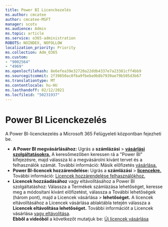 ```yaml
---
title: Power BI Licenckezelés
ms.author: cmcatee
author: cmcatee-MSFT
manager: scotv
ms.audience: Admin
ms.topic: article
ms.service: o365-administration
ROBOTS: NOINDEX, NOFOLLOW
localization_priority: Priority
ms.collection: Adm_O365
ms.custom:
- "9002564"
- "4969"
ms.openlocfilehash: 8e6efea39e32720a22ddb4337e7a23381cff4bb9
ms.sourcegitcommit: 2f39850ac0fba9fbeba9b8b7939ae79b505d3b67
ms.translationtype: MT
ms.contentlocale: hu-HU
ms.lasthandoff: 02/12/2021
ms.locfileid: "50231937"
---
```

# <a name="power-bi-license-management"></a>Power BI Licenckezelés

A Power BI-licenckezelés a Microsoft 365 Felügyeleti központban fejezheti be.

- **A Power BI megvásárlásához:** Ugrás a **számlázási** \> **[vásárlási szolgáltatásokra.](https://go.microsoft.com/fwlink/p/?linkid=868433)** A keresőmezőben keressen rá a "Power BI" kifejezésre, majd válassza ki a megvásárolni kívánt tervet és a felhasználók számát. További információ: Másik előfizetés [vásárlása.](https://docs.microsoft.com/microsoft-365/commerce/try-or-buy-microsoft-365#buy-a-different-subscription)
- **Power BI-licencek hozzárendelése:** Ugrás a **számlázási**  >  **[licencekre.](https://go.microsoft.com/fwlink/p/?linkid=842264)** További információ: [Licencek hozzárendelése felhasználókhoz.](https://docs.microsoft.com/microsoft-365/admin/manage/assign-licenses-to-users)
- **Licencek hozzáadásához** vagy eltávolításához a Power BI szolgáltatáshoz: Válassza a Termékek számlázása lehetőséget, keresse meg a módosítani kívánt előfizetést, válassza a További lehetőségek (három pont), majd a Licencek vásárlása  >  **[](https://go.microsoft.com/fwlink/p/?linkid=842054)** **lehetőséget.**  A licencek eltávolításához a  Licencek vásárlása ablaktábla tetején válassza a **Licencek eltávolítása lehetőséget.** További információt a Licencek vásárlása [vagy eltávolítása](https://docs.microsoft.com/microsoft-365/commerce/licenses/buy-licenses).\
**Ebből a videóból** a következőt mutatjuk be: [Új licencek vásárlása](https://go.microsoft.com/fwlink/p/?linkid=2154857)